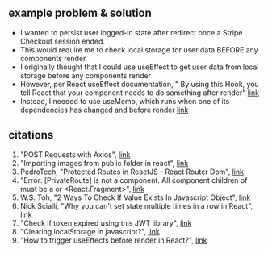 
## example problem & solution
- I wanted to persist user logged-in state after redirect once a Stripe Checkout session ended. 
- This would require me to check local storage for user data BEFORE any components render 
- I originally thought that I could use useEffect to get user data from local storage before any components render 
- However, per React useEffect documentation, " By using this Hook, you tell React that your component needs to do something after render" [link](https://reactjs.org/docs/hooks-effect.html)
- Instead, I needed to use useMemo, which runs when one of its dependencies has changed and before render [link](https://stackoverflow.com/questions/63711013/how-to-trigger-useeffects-before-render-in-react)

## citations 
1. "POST Requests with Axios", [link](https://masteringjs.io/tutorials/axios/post)
2. "Importing images from public folder in react", [link](https://stackoverflow.com/questions/71881492/importing-images-from-public-folder-in-react)
3. PedroTech, "Protected Routes in ReactJS - React Router Dom", [link](https://www.youtube.com/watch?v=qnH5KNtRYEI)
4. "Error: [PrivateRoute] is not a component. All component children of must be a or <React.Fragment>", [link](https://stackoverflow.com/questions/69864165/error-privateroute-is-not-a-route-component-all-component-children-of-rou)
5. W.S. Toh, "2 Ways To Check If Value Exists In Javascript Object", [link](https://code-boxx.com/check-value-exists-in-object-javascript/)
6. Nick Scialli, "Why you can't set state multiple times in a row in React", [link](https://typeofnan.dev/why-you-cant-setstate-multiple-times-in-a-row/)
7. "Check if token expired using this JWT library", [link](https://stackoverflow.com/questions/51292406/check-if-token-expired-using-this-jwt-library)
8. "Clearing localStorage in javascript?", [link](https://stackoverflow.com/questions/7667958/clearing-localstorage-in-javascript)
9. "How to trigger useEffects before render in React?", [link](https://stackoverflow.com/questions/63711013/how-to-trigger-useeffects-before-render-in-react)